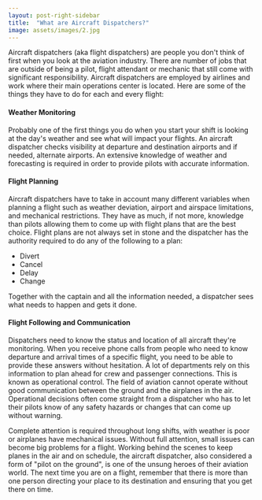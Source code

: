 ```yaml
---
layout: post-right-sidebar
title:  "What are Aircraft Dispatchers?"
image: assets/images/2.jpg
---
```

Aircraft dispatchers (aka flight dispatchers) are people you don't think of first when you look at the aviation industry.  There are number of jobs that are outside of being a pilot, flight attendant or mechanic that still come with significant responsibility. Aircraft dispatchers are employed by airlines and work where their main operations center is located. Here are some of the things they have to do for each and every flight:

#### Weather Monitoring
Probably one of the first things you do when you start your shift is looking at the day's weather and see what will impact your flights. An aircraft dispatcher checks visibility at departure and destination airports and if needed, alternate airports. An extensive knowledge of weather and forecasting is required in order to provide pilots with accurate information.

#### Flight Planning
Aircraft dispatchers have to take in account many different variables when planning a flight such as weather deviation, airport and airspace limitations, and mechanical restrictions. They have as much, if not more, knowledge than pilots allowing them to come up with flight plans that are the best choice. Flight plans are not always set in stone and the dispatcher has the authority required to do any of the following to a plan:
+ Divert
+ Cancel
+ Delay
+ Change

Together with the captain and all the information needed, a dispatcher sees what needs to happen and gets it done.

#### Flight Following and Communication
Dispatchers need to know the status and location of all aircraft they're monitoring. When you receive phone calls from people who need to know departure and arrival times of a specific flight, you need to be able to provide these answers without hesitation. A lot of departments rely on this information to plan ahead for crew and passenger connections. This is known as operational control. The field of aviation cannot operate without good communication between the ground and the airplanes in the air. Operational decisions often come straight from a dispatcher who has to let their pilots know of any safety hazards or changes that can come up without warning.

Complete attention is required throughout long shifts, with weather is poor or airplanes have mechanical issues. Without full attention, small issues can become big problems for a flight. Working behind the scenes to keep planes in the air and on schedule, the aircraft dispatcher, also considered a form of "pilot on the ground", is one of the unsung heroes of their aviation world. The next time you are on a flight, remember that there is more than one person directing your place to its destination and ensuring that you get there on time.
